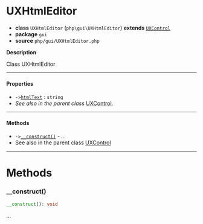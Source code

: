 # UXHtmlEditor

- **class** `UXHtmlEditor` (`php\gui\UXHtmlEditor`) **extends** [`UXControl`](https://github.com/jphp-group/jphp-gui-ext/blob/master/jphp-gui-ext/api-docs/classes/php/gui/UXControl.md)
- **package** `gui`
- **source** `php/gui/UXHtmlEditor.php`

**Description**

Class UXHtmlEditor

---

#### Properties

- `->`[`htmlText`](#prop-htmltext) : `string`
- *See also in the parent class* [UXControl](https://github.com/jphp-group/jphp-gui-ext/blob/master/jphp-gui-ext/api-docs/classes/php/gui/UXControl.md).

---

#### Methods

- `->`[`__construct()`](#method-__construct) - _..._
- See also in the parent class [UXControl](https://github.com/jphp-group/jphp-gui-ext/blob/master/jphp-gui-ext/api-docs/classes/php/gui/UXControl.md)

---
# Methods

<a name="method-__construct"></a>

### __construct()
```php
__construct(): void
```
...